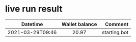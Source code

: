 # live run result
|    Datetime      | Wallet balance |        Comment     |
|------------------|:--------------:|-------------------:|
| 2021-03-29T09:46 |     20.97      |  starting bot      |

